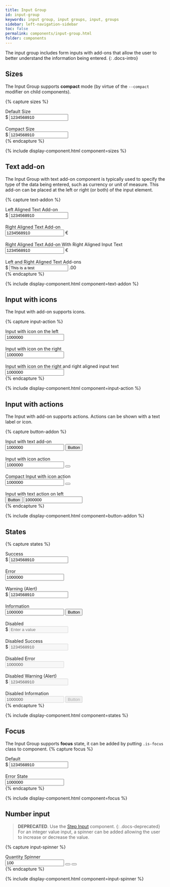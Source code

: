 ```yaml
---
title: Input Group
id: input-group
keywords: input group, input groups, input, groups
sidebar: left-navigation-sidebar
toc: false
permalink: components/input-group.html
folder: components
---
```


The input group includes form inputs with add-ons that allow the user to better understand the information being entered.
{: .docs-intro}

## Sizes

The Input Group supports **compact** mode (by virtue of the `--compact` modifier on child components).

{% capture sizes %}

<div class="fd-form-item">
    <label class="fd-form-label" for="">Default Size </label>
    <div class="fd-input-group">
        <span class="fd-input-group__addon">$</span>
        <input class="fd-input fd-input-group__input" type="text" id="" name="" value="1234568910 ">
    </div>
</div>
<br />
<div class="fd-form-item">
    <label class="fd-form-label" for="">Compact Size </label>
    <div class="fd-input-group">
        <span class="fd-input-group__addon fd-input-group__addon--compact">$</span>
        <input class="fd-input fd-input--compact fd-input-group__input" type="text" id="" name="" value="1234568910 ">
    </div>
</div>
{% endcapture %}

{% include display-component.html component=sizes %}

## Text add-on

The Input Group with text add-on component is typically used to specify the type of the data being entered, such as currency or unit of measure. This add-on can be placed at the left or right (or both) of the input element.

{% capture text-addon %}

<div class="fd-form-item">
    <label class="fd-form-label" for="">Left Aligned Text Add-on</label>
    <div class="fd-input-group">
        <span class="fd-input-group__addon">$</span>
        <input class="fd-input fd-input-group__input" type="text" id="" name="" value="1234568910 ">
    </div>
</div>
<br />
<div class="fd-form-item">
    <label class="fd-form-label" for="">Right Aligned Text Add-on</label>
    <div class="fd-input-group">
        <input class="fd-input fd-input-group__input" type="text" id="" name="" value="1234568910 ">
        <span class="fd-input-group__addon">€</span>
    </div>
</div>
<br />
<div class="fd-form-item">
    <label class="fd-form-label" for="">Right Aligned Text Add-on With Right Aligned Input Text</label>
    <div class="fd-input-group">
        <input class="fd-input fd-input-group__input right-align" type="text" id="" name="" value="1234568910 ">
        <span class="fd-input-group__addon">€</span>
    </div>
</div>
<br />
<div class="fd-form-item">
    <label class="fd-form-label" for="">Left and Right Aligned Text Add-ons</label>
    <div class="fd-input-group">
        <span class="fd-input-group__addon">$</span>
        <input class="fd-input fd-input-group__input" type="text" id="" name="" value="This is a test">
        <span class="fd-input-group__addon">.00</span>
    </div>
</div>
{% endcapture %}

{% include display-component.html component=text-addon %}

## Input with icons

The Input with add-on supports icons.

{% capture input-action %}

<div class="fd-form-item">
    <label class="fd-form-label" for="">Input with icon on the left</label>
    <div class="fd-input-group">
        <span class="fd-input-group__addon">
            <span class="sap-icon--employee" role="presentation"></span>
        </span>
        <input class="fd-input fd-input-group__input" type="text" id="" name="" value="1000000">
    </div>
</div>
<br />
<div class="fd-form-item">
    <label class="fd-form-label" for="">Input with icon on the right</label>
    <div class="fd-input-group">
        <input class="fd-input fd-input-group__input" type="text" id="" name="" value="1000000">
        <span class="fd-input-group__addon">
            <span class="sap-icon--hide" role="presentation"></span>
        </span>
    </div>
</div>
<br />
<div class="fd-form-item">
    <label class="fd-form-label" for="">Input with icon on the right and right aligned input text</label>
    <div class="fd-input-group">
        <input class="fd-input fd-input-group__input right-align" type="text" id="" name="" value="1000000">
        <span class="fd-input-group__addon">
            <span class="sap-icon--hide" role="presentation"></span>
        </span>
    </div>
</div>
{% endcapture %}

{% include display-component.html component=input-action %}

## Input with actions

The Input with add-on supports actions. Actions can be shown with a text label or icon.

{% capture button-addon %}

<div class="fd-form-item">
    <label class="fd-form-label" for="">Input with text add-on</label>
    <div class="fd-input-group">
        <input class="fd-input fd-input-group__input" type="text" id="" name="" value="1000000">
        <span class="fd-input-group__addon fd-input-group__addon--button">
            <button class="fd-input-group__button fd-button fd-button--transparent">
                Button
            </button>
        </span>
    </div>
</div>
<br />
<div class="fd-form-item">
    <label class="fd-form-label" for="">Input with icon action</label>
    <div class="fd-input-group">
        <input class="fd-input fd-input-group__input" type="text" id="" name="" value="1000000">
        <span class="fd-input-group__addon fd-input-group__addon--button">
            <button class="fd-input-group__button fd-button fd-button--icon fd-button--transparent sap-icon--navigation-down-arrow"></button>
        </span>
    </div>
</div>
<br />
<div class="fd-form-item">
    <label class="fd-form-label" for="">Compact Input with icon action</label>
    <div class="fd-input-group">
        <input class="fd-input fd-input--compact fd-input-group__input" type="text" id="" name="" value="1000000">
        <span class="fd-input-group__addon fd-input-group__addon--button fd-input-group__addon--compact">
            <button class="fd-input-group__button fd-button fd-button--icon fd-button--transparent fd-button--compact sap-icon--navigation-down-arrow"></button>
        </span>
    </div>
</div>
<br />
<div class="fd-form-item">
    <label class="fd-form-label" for="">Input with text action on left</label>
    <div class="fd-input-group">
        <span class="fd-input-group__addon fd-input-group__addon--button">
            <button class="fd-input-group__button fd-button fd-button--transparent">
                Button
            </button>
        </span>
        <input class="fd-input fd-input-group__input" type="text" id="" name="" value="1000000">
    </div>
</div>
{% endcapture %}

{% include display-component.html component=button-addon %}

## States

{% capture states %}

<div class="fd-form-item">
    <label class="fd-form-label" for="">Success</label>
    <div class="fd-input-group is-success">
        <span class="fd-input-group__addon">$</span>
        <input class="fd-input fd-input-group__input" type="text" id="" name="" value="1234568910">
    </div>
</div>
<br />
<div class="fd-form-item">
    <label class="fd-form-label" for="">Error</label>
    <div class="fd-input-group is-error">
        <input class="fd-input fd-input-group__input" type="text" id="" name="" value="1000000">
        <span class="fd-input-group__addon">
            <span class="sap-icon--hide" role="presentation"></span>
        </span>
    </div>
</div>
<br />
<div class="fd-form-item">
    <label class="fd-form-label" for="">Warning (Alert)</label>
    <div class="fd-input-group is-warning">
        <span class="fd-input-group__addon">$</span>
        <input class="fd-input fd-input-group__input" type="text" id="" name="" value="1234568910">
    </div>
</div>
<br />
<div class="fd-form-item">
    <label class="fd-form-label" for="">Information</label>
    <div class="fd-input-group is-information">
        <input class="fd-input fd-input--compact fd-input-group__input" type="text" id="" name="" value="1000000">
        <span class="fd-input-group__addon fd-input-group__addon--button fd-input-group__addon--compact">
            <button class="fd-input-group__button fd-button fd-button--transparent fd-button--compact">
                Button
            </button>
        </span>
    </div>
</div>
<br />
<div class="fd-form-item">
    <label class="fd-form-label" for="">Disabled</label>
    <div class="fd-input-group is-disabled">
        <span class="fd-input-group__addon">$</span>
        <input class="fd-input fd-input-group__input" disabled type="text" id="" name="" placeholder="Enter a value">
    </div>
</div>
<br />
<div class="fd-form-item">
    <label class="fd-form-label" for="">Disabled Success</label>
    <div class="fd-input-group is-success is-disabled">
        <span class="fd-input-group__addon">$</span>
        <input class="fd-input fd-input-group__input" disabled type="text" id="" name="" value="1234568910">
    </div>
</div>
<br />
<div class="fd-form-item">
    <label class="fd-form-label" for="">Disabled Error</label>
    <div class="fd-input-group is-error is-disabled">
        <input class="fd-input fd-input-group__input" disabled type="text" id="" name="" value="1000000">
        <span class="fd-input-group__addon">
            <span class="sap-icon--hide" role="presentation"></span>
        </span>
    </div>
</div>
<br />
<div class="fd-form-item">
    <label class="fd-form-label" for="">Disabled Warning (Alert)</label>
    <div class="fd-input-group is-warning is-disabled">
        <span class="fd-input-group__addon">$</span>
        <input class="fd-input fd-input-group__input" disabled type="text" id="" name="" value="1234568910">
    </div>
</div>
<br />
<div class="fd-form-item">
    <label class="fd-form-label" for="">Disabled Information</label>
    <div class="fd-input-group is-information is-disabled">
        <input class="fd-input fd-input--compact fd-input-group__input" disabled type="text" id="" name="" value="1000000">
        <span class="fd-input-group__addon fd-input-group__addon--compact fd-input-group__addon--button">
            <button class="fd-input-group__button fd-button fd-button--transparent fd-button--compact" disabled>
                Button
            </button>
        </span>
    </div>
</div>
{% endcapture %}

{% include display-component.html component=states %}

## Focus

The Input Group supports **focus** state, it can be added by putting `.is-focus` class to component.
{% capture focus %}

<div class="fd-form-item">
    <label class="fd-form-label" for="">Default</label>
    <div class="fd-input-group is-focus">
        <span class="fd-input-group__addon">$</span>
        <input class="fd-input fd-input-group__input" type="text" id="" name="" value="1234568910">
    </div>
</div>
<br />
<div class="fd-form-item">
    <label class="fd-form-label" for="">Error State</label>
    <div class="fd-input-group is-error is-focus">
        <input class="fd-input fd-input-group__input" type="text" id="" name="" value="1000000">
        <span class="fd-input-group__addon">
            <span class="sap-icon--hide" role="presentation"></span>
        </span>
    </div>
</div>
{% endcapture %}

{% include display-component.html component=focus %}

## Number input
> **DEPRECATED**. Use the [Step Input]({{site.baseurl}}/../patterns/step-input.html) component.
{: .docs-deprecated}
For an integer value input, a spinner can be added allowing the user to increase or decrease the value.

{% capture input-spinner %}

<div class="fd-form-item">
    <label class="fd-form-label" for="">Quantity Spinner</label>
    <div class="fd-input-group">
        <input class="fd-input fd-input--no-number-spinner fd-input-group__input" id="spinner-1" type="number" value="100" />
        <span class="fd-input-group__addon fd-input-group__addon--button">
            <button class="fd-input-group__button fd-button fd-button--transparent fd-button--half sap-icon--slim-arrow-up" aria-label="Step up" onclick="stepInputValue('spinner-1', 'up');"></button>
            <button class="fd-input-group__button fd-button fd-button--transparent fd-button--half sap-icon--slim-arrow-down" aria-label="Step down" onclick="stepInputValue('spinner-1', 'down');"></button>
        </span>
    </div>
</div>
{% endcapture %}

{% include display-component.html component=input-spinner %}
